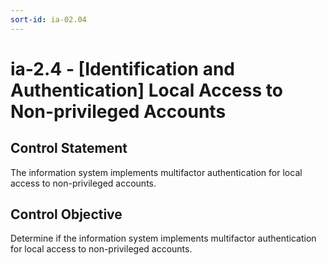 ```yaml
---
sort-id: ia-02.04
---
```


# ia-2.4 - \[Identification and Authentication\] Local Access to Non-privileged Accounts

## Control Statement

The information system implements multifactor authentication for local access to non-privileged accounts.

## Control Objective

Determine if the information system implements multifactor authentication for local access to non-privileged accounts.

